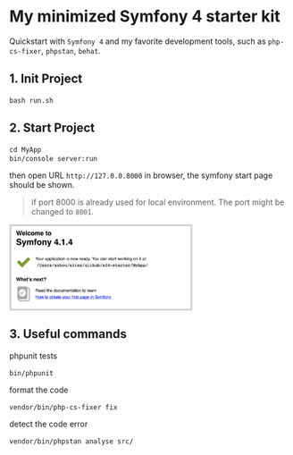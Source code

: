 # My minimized Symfony 4 starter kit


Quickstart with `Symfony 4` and my favorite development tools, such as `php-cs-fixer`, `phpstan`, `behat`.

## 1. Init Project
```
bash run.sh
```

## 2. Start Project
```
cd MyApp
bin/console server:run
```
then open URL `http://127.0.0.8000` in browser, the symfony start page should be shown.

> if port 8000 is already used for local environment. The port might be changed to `8001`.


<img src="screenshots/sf4.png" align="center" width="65%;">



## 3. Useful commands
phpunit tests
```
bin/phpunit
```

format the code
```
vendor/bin/php-cs-fixer fix
```

detect the code error
```
vendor/bin/phpstan analyse src/
```